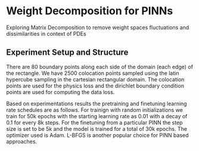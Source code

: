 # Weight Decomposition for PINNs

Exploring Matrix Decomposition to remove weight spaces fluctuations and dissimilarities in context of PDEs


## Experiment Setup and Structure

There are 80 boundary points along each side of the domain (each edge) of the rectangle. We have 2500 colocation points sampled using the latin hypercube sampling in the cartesian rectangular domain. The colocation points are used for the physics loss and the dirichlet boundary condition points are used for computing the data loss. 

Based on experimentations results the pretraining and finetuning learning rate schedules are as follows. For trainign with random initializations we train for 50k epochs with the starting learning rate as 0.01 with a decay of 0.1 for every 8k steps. For the finetuning from a particular PINN the step size is set to be 5k and the model is trained for a total of 30k epochs.
The optimizer used is Adam. L-BFGS is another popular choice for PINN based approaches.